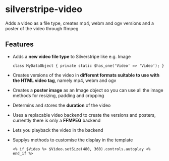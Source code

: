# silverstripe-video
Adds a video as a file type, creates mp4, webm and ogv versions and a poster of the video through ffmpeg

## Features

- Adds a **new video file type** to Silverstripe like e.g. Image

  `
  class MyDataObject
  {
    private static $has_one('Video' => 'Video');
  }
  `

- Creates versions of the video in **different formats suitable to use with the HTML video tag**, namely mp4, webm and ogv
- Creates a **poster image** as an Image object so you can use all the image methods for resizing, padding and cropping
- Determins and stores the **duration** of the video
- Uses a replacable video backend to create the versions and posters, currently there is only a **FFMPEG** backend
- Lets you playback the video in the backend
- Supplys methods to customise the display in the template

  `
  <% if $Video %>
    $Video.setSize(480, 360).controls.autoplay
  <% end_if %>
  `
